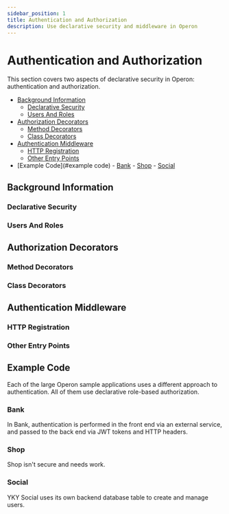 ```yaml
---
sidebar_position: 1
title: Authentication and Authorization
description: Use declarative security and middleware in Operon
---
```


# Authentication and Authorization

This section covers two aspects of declarative security in Operon: authentication and authorization.

-   [Background Information](#background-information)
    -   [Declarative Security](#declarative-security)
    -   [Users And Roles](#users-and-roles)
-   [Authorization Decorators](#authorization-decorators)
    -   [Method Decorators](#method-decorators)
    -   [Class Decorators](#class-decorators)
-   [Authentication Middleware](#authentication-middleware)
    -   [HTTP Registration](#http-registration)
    -   [Other Entry Points](#other-entry-points)
-   [Example Code](#example code)
        -   [Bank](#bank)
        -   [Shop](#shop)
        -   [Social](#social)

## Background Information

### Declarative Security

### Users And Roles

## Authorization Decorators

### Method Decorators

### Class Decorators

## Authentication Middleware

### HTTP Registration

### Other Entry Points

## Example Code
Each of the large Operon sample applications uses a different approach to authentication.  All of them use declarative role-based authorization.

### Bank
In Bank, authentication is performed in the front end via an external service, and passed to the back end via JWT tokens and HTTP headers.

### Shop
Shop isn't secure and needs work.

### Social
YKY Social uses its own backend database table to create and manage users.
